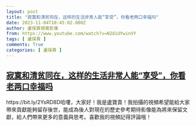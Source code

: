 ```yaml
---
layout: post
title: "寂寞和清贫同在，这样的生活非常人能“享受”，你看老两口幸福吗"
date: 2023-11-04T10:45:02.000Z
author: 盧保貴視覺影像
from: https://www.youtube.com/watch?v=N2diUYwinVY
tags: [ 盧保貴 ]
comments: True
categories: [ 盧保貴 ]
---
```

<!--1699094702000-->
[寂寞和清贫同在，这样的生活非常人能“享受”，你看老两口幸福吗](https://www.youtube.com/watch?v=N2diUYwinVY)
------

<div>
https://bit.ly/2YsRD8D哈嘍，大家好！我是盧寶貴！我拍攝的視頻希望能給大家帶來貢獻能夠留存後世，能成為後人對現在的歷史參考期待影像能為將來保留文獻，給人們帶來更多的意義與思考。喜歡我的視頻記得評論哦！
</div>
